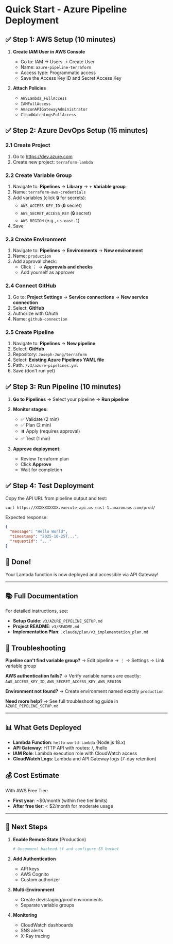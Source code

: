 # Quick Start - Azure Pipeline Deployment

## ✅ Step 1: AWS Setup (10 minutes)

1. **Create IAM User in AWS Console**
   - Go to: IAM → Users → Create User
   - Name: `azure-pipeline-terraform`
   - Access type: Programmatic access
   - Save the Access Key ID and Secret Access Key

2. **Attach Policies**
   - `AWSLambda_FullAccess`
   - `IAMFullAccess`
   - `AmazonAPIGatewayAdministrator`
   - `CloudWatchLogsFullAccess`

## ✅ Step 2: Azure DevOps Setup (15 minutes)

### 2.1 Create Project
1. Go to https://dev.azure.com
2. Create new project: `terraform-lambda`

### 2.2 Create Variable Group
1. Navigate to: **Pipelines** → **Library** → **+ Variable group**
2. Name: `terraform-aws-credentials`
3. Add variables (click 🔒 for secrets):
   - `AWS_ACCESS_KEY_ID` (🔒 secret)
   - `AWS_SECRET_ACCESS_KEY` (🔒 secret)
   - `AWS_REGION` (e.g., `us-east-1`)
4. Save

### 2.3 Create Environment
1. Navigate to: **Pipelines** → **Environments** → **New environment**
2. Name: `production`
3. Add approval check:
   - Click ⋮ → **Approvals and checks**
   - Add yourself as approver

### 2.4 Connect GitHub
1. Go to: **Project Settings** → **Service connections** → **New service connection**
2. Select: **GitHub**
3. Authorize with OAuth
4. Name: `github-connection`

### 2.5 Create Pipeline
1. Navigate to: **Pipelines** → **New pipeline**
2. Select: **GitHub**
3. Repository: `Joseph-Jung/terraform`
4. Select: **Existing Azure Pipelines YAML file**
5. Path: `/v3/azure-pipelines.yml`
6. Save (don't run yet)

## ✅ Step 3: Run Pipeline (10 minutes)

1. **Go to Pipelines** → Select your pipeline → **Run pipeline**
2. **Monitor stages:**
   - ✅ Validate (2 min)
   - ✅ Plan (2 min)
   - ⏸️ Apply (requires approval)
   - ✅ Test (1 min)

3. **Approve deployment:**
   - Review Terraform plan
   - Click **Approve**
   - Wait for completion

## ✅ Step 4: Test Deployment

Copy the API URL from pipeline output and test:

```bash
curl https://XXXXXXXXXX.execute-api.us-east-1.amazonaws.com/prod/
```

Expected response:
```json
{
  "message": "Hello World",
  "timestamp": "2025-10-25T...",
  "requestId": "..."
}
```

## 🎉 Done!

Your Lambda function is now deployed and accessible via API Gateway!

---

## 📚 Full Documentation

For detailed instructions, see:
- **Setup Guide**: `v3/AZURE_PIPELINE_SETUP.md`
- **Project README**: `v3/README.md`
- **Implementation Plan**: `.claude/plan/v3_implementation_plan.md`

## 🔧 Troubleshooting

**Pipeline can't find variable group?**
→ Edit pipeline → ⋮ → Settings → Link variable group

**AWS authentication fails?**
→ Verify variable names are exactly: `AWS_ACCESS_KEY_ID`, `AWS_SECRET_ACCESS_KEY`, `AWS_REGION`

**Environment not found?**
→ Create environment named exactly `production`

**Need more help?**
→ See full troubleshooting guide in `AZURE_PIPELINE_SETUP.md`

---

## 📊 What Gets Deployed

- **Lambda Function**: `hello-world-lambda` (Node.js 18.x)
- **API Gateway**: HTTP API with routes: /, /hello
- **IAM Role**: Lambda execution role with CloudWatch access
- **CloudWatch Logs**: Lambda and API Gateway logs (7-day retention)

## 💰 Cost Estimate

With AWS Free Tier:
- **First year**: ~$0/month (within free tier limits)
- **After free tier**: < $2/month for moderate usage

---

## 🚀 Next Steps

1. **Enable Remote State** (Production)
   ```bash
   # Uncomment backend.tf and configure S3 bucket
   ```

2. **Add Authentication**
   - API keys
   - AWS Cognito
   - Custom authorizer

3. **Multi-Environment**
   - Create dev/staging/prod environments
   - Separate variable groups

4. **Monitoring**
   - CloudWatch dashboards
   - SNS alerts
   - X-Ray tracing
